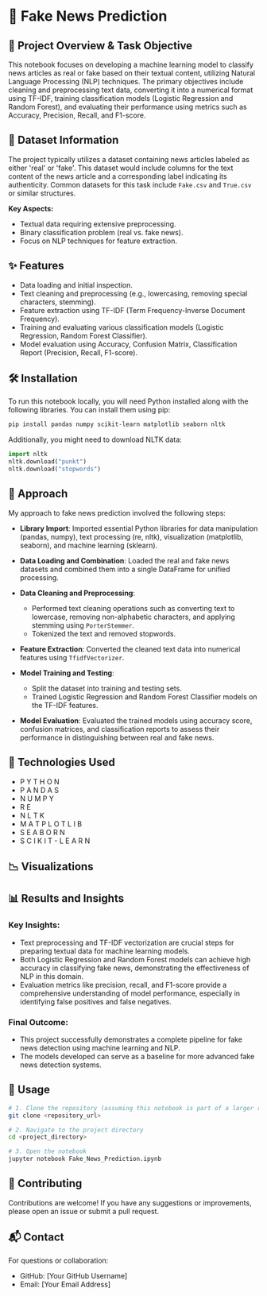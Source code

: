 # 📰 Fake News Prediction

## 📌 Project Overview & Task Objective

This notebook focuses on developing a machine learning model to classify news articles as real or fake based on their textual content, utilizing Natural Language Processing (NLP) techniques. The primary objectives include cleaning and preprocessing text data, converting it into a numerical format using TF-IDF, training classification models (Logistic Regression and Random Forest), and evaluating their performance using metrics such as Accuracy, Precision, Recall, and F1-score.

## 📂 Dataset Information

The project typically utilizes a dataset containing news articles labeled as either 'real' or 'fake'. This dataset would include columns for the text content of the news article and a corresponding label indicating its authenticity. Common datasets for this task include `Fake.csv` and `True.csv` or similar structures.

**Key Aspects:**
- Textual data requiring extensive preprocessing.
- Binary classification problem (real vs. fake news).
- Focus on NLP techniques for feature extraction.

## ✨ Features

- Data loading and initial inspection.
- Text cleaning and preprocessing (e.g., lowercasing, removing special characters, stemming).
- Feature extraction using TF-IDF (Term Frequency-Inverse Document Frequency).
- Training and evaluating various classification models (Logistic Regression, Random Forest Classifier).
- Model evaluation using Accuracy, Confusion Matrix, Classification Report (Precision, Recall, F1-score).

## 🛠️ Installation

To run this notebook locally, you will need Python installed along with the following libraries. You can install them using pip:
```bash
pip install pandas numpy scikit-learn matplotlib seaborn nltk
```

Additionally, you might need to download NLTK data:
```python
import nltk
nltk.download("punkt")
nltk.download("stopwords")
```

## 🚀 Approach

My approach to fake news prediction involved the following steps:

- **Library Import**: Imported essential Python libraries for data manipulation (pandas, numpy), text processing (re, nltk), visualization (matplotlib, seaborn), and machine learning (sklearn).
  
- **Data Loading and Combination**: Loaded the real and fake news datasets and combined them into a single DataFrame for unified processing.

- **Data Cleaning and Preprocessing**:
  - Performed text cleaning operations such as converting text to lowercase, removing non-alphabetic characters, and applying stemming using `PorterStemmer`.
  - Tokenized the text and removed stopwords.
    
- **Feature Extraction**: Converted the cleaned text data into numerical features using `TfidfVectorizer`.
  
- **Model Training and Testing**:
  - Split the dataset into training and testing sets.
  - Trained Logistic Regression and Random Forest Classifier models on the TF-IDF features.

- **Model Evaluation**: Evaluated the trained models using accuracy score, confusion matrices, and classification reports to assess their performance in distinguishing between real and fake news.

## 🧰 Technologies Used
- P Y T H O N
- P A N D A S
- N U M P Y
- R E
- N L T K
- M A T P L O T L I B
- S E A B O R N
- S C I K I T - L E A R N

## 📉 Visualizations


## 📊 Results and Insights

### Key Insights:
  - Text preprocessing and TF-IDF vectorization are crucial steps for preparing textual data for machine learning models.
  - Both Logistic Regression and Random Forest models can achieve high accuracy in classifying fake news, demonstrating the effectiveness of NLP in this domain.
  - Evaluation metrics like precision, recall, and F1-score provide a comprehensive understanding of model performance, especially in identifying false positives and false negatives.
    
### Final Outcome:
  - This project successfully demonstrates a complete pipeline for fake news detection using machine learning and NLP.
  - The models developed can serve as a baseline for more advanced fake news detection systems.

## 🧪 Usage

```bash
# 1. Clone the repository (assuming this notebook is part of a larger repository)
git clone <repository_url>

# 2. Navigate to the project directory
cd <project_directory>

# 3. Open the notebook
jupyter notebook Fake_News_Prediction.ipynb

```

## 🤝 Contributing

Contributions are welcome! If you have any suggestions or improvements, please open an issue or submit a pull request.

## 📬 Contact

For questions or collaboration:
- GitHub: [Your GitHub Username]
- Email: [Your Email Address]


